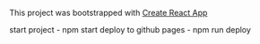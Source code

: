 This project was bootstrapped with [Create React App](https://github.com/facebookincubator/create-react-app)

start project - npm start
deploy to github pages - npm run deploy